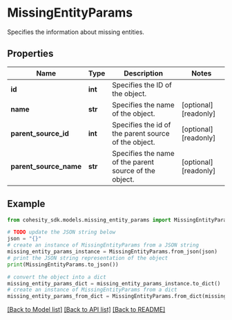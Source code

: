 # MissingEntityParams

Specifies the information about missing entities.

## Properties

Name | Type | Description | Notes
------------ | ------------- | ------------- | -------------
**id** | **int** | Specifies the ID of the object. | 
**name** | **str** | Specifies the name of the object. | [optional] [readonly] 
**parent_source_id** | **int** | Specifies the id of the parent source of the object. | [optional] [readonly] 
**parent_source_name** | **str** | Specifies the name of the parent source of the object. | [optional] [readonly] 

## Example

```python
from cohesity_sdk.models.missing_entity_params import MissingEntityParams

# TODO update the JSON string below
json = "{}"
# create an instance of MissingEntityParams from a JSON string
missing_entity_params_instance = MissingEntityParams.from_json(json)
# print the JSON string representation of the object
print(MissingEntityParams.to_json())

# convert the object into a dict
missing_entity_params_dict = missing_entity_params_instance.to_dict()
# create an instance of MissingEntityParams from a dict
missing_entity_params_from_dict = MissingEntityParams.from_dict(missing_entity_params_dict)
```
[[Back to Model list]](../README.md#documentation-for-models) [[Back to API list]](../README.md#documentation-for-api-endpoints) [[Back to README]](../README.md)


